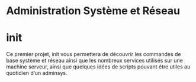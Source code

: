 # Administration Système et Réseau
# init
 Ce premier projet, init vous permettera de découvrir les commandes de base système
et réseau ainsi que les nombreux services utilisés sur une machine serveur, ainsi que
quelques idées de scripts pouvant être utiles au quotidien d’un adminsys.
